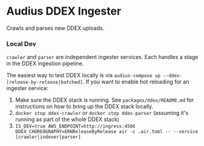 # Audius DDEX Ingester

Crawls and parses new DDEX uploads.

### Local Dev
`crawler` and `parser` are independent ingester services. Each handles a stage in the DDEX ingestion pipeline.

The easiest way to test DDEX locally is via `audius-compose up --ddex-[release-by-release|batched]`. If you want to enable hot reloading for an ingester service:

1. Make sure the DDEX stack is running. See `packages/ddex/README.md` for instructions on how to bring up the DDEX stack locally.
2. `docker stop ddex-crawler` or `docker stop ddex-parser` (assuming it's running as part of the whole DDEX stack)
3. `IS_DEV=true AWS_ENDPOINT=http://ingress:4566 DDEX_CHOREOGRAPHY=ERNReleaseByRelease air -c .air.toml -- --service [crawler|indexer|parser]`
